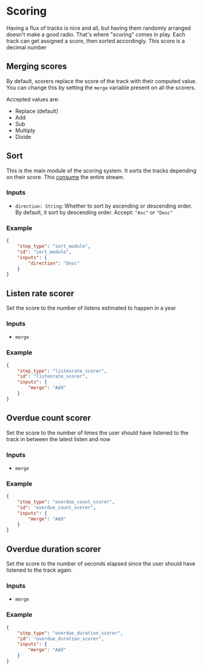 # Scoring

Having a flux of tracks is nice and all, but having them randomly arranged doesn't make a good radio.
That's where "scoring" comes in play. Each track can get assigned a score, then sorted accordingly. This score is a decimal number

## Merging scores

By default, scorers replace the score of the track with their computed value. You can change this by setting the `merge` variable
present on all the scorers.

Accepted values are: 
- Replace (default)
- Add
- Sub
- Multiply
- Divide

## Sort

This is the main module of the scoring system. It sorts the tracks depending on their score.
This [consume](../consuming_stream.md) the entire stream.

### Inputs

- `direction: String`: Whether to sort by ascending or descending order. By default, it sort by descending order. Accept: `"Asc"` or `"Desc"`

### Example

```json
{
    "step_type": "sort_module",
    "id": "sort_module",
    "inputs": {
        "direction": "Desc"
    }
}
```

## Listen rate scorer

Set the score to the number of listens estimated to happen in a year

### Inputs

- `merge`

### Example

```json
{
    "step_type": "listenrate_scorer",
    "id": "listenrate_scorer",
    "inputs": {
        "merge": "Add"
    }
}
```

## Overdue count scorer

Set the score to the number of times the user should have listened to the track in between the latest listen and now

### Inputs

- `merge`

### Example

```json
{
    "step_type": "overdue_count_scorer",
    "id": "overdue_count_scorer",
    "inputs": {
        "merge": "Add"
    }
}
```

## Overdue duration scorer

Set the score to the number of seconds elapsed since the user should have listened to the track again.


### Inputs

- `merge`

### Example

```json
{
    "step_type": "overdue_duration_scorer",
    "id": "overdue_duration_scorer",
    "inputs": {
        "merge": "Add"
    }
}
```